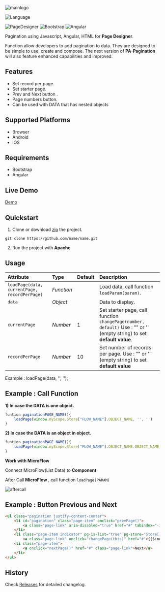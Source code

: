 ![mainlogo](https://user-images.githubusercontent.com/45651369/73010420-fb1e8100-3e44-11ea-802f-4e63d2582de3.png)

![Language](https://img.shields.io/badge/Language-JS-blue.svg)

![PageDesigner](https://img.shields.io/badge/PageDesigner-^18.0.0-blue.svg)
![Bootstrap](https://img.shields.io/badge/Bootstrap-^4.0.0-blue.svg)
![Angular](https://img.shields.io/badge/Angular-^1.5.8-blue.svg)

Pagination using Javascript, Angular, HTML for **Page Designer**. 

Function allow developers to add pagination to data.
They are designed to be simple to use, create and compose. The next version of **PA-Pagination** will also feature enhanced capabilities and improved.

## Features

- Set record per page.
- Set starter page.
- Prev and Next button .
- Page numbers button.
- Can be used with DATA that has nested objects

## Supported Platforms

- Browser
- Android
- iOS

## Requirements

- Bootstrap
- Angular


## Live Demo

[Demo](https://www.google.co.th)


## Quickstart

1. Clone or download [zip](https://github.com/N04A/pa-pagination/archive/master.zip) the project.
```
git clone https://github.com/name/name.git
```

2. Run the project with **Apache**

## Usage

Attribute		                                   | Type	        | Default | Description
:---				                                   | :--- 			| :---      | :--- 
`loadPage(data, currentPage, recordPerPage)`	    | *Function*	|         | Load data, call function `loadParam(param)`.
`data`		                                       | *Object*		|         | Data to display.
`currentPage`		                               | *Number*		| 1       |Set starter page, call function `changePage(number, default)` Use : "" or '' (empty string) to set **default value**.
`recordPerPage`		                               | *Number*	    | 10       | Set number of records per page. Use : "" or '' (empty string) to set **default value**



Example : loadPage(data, '', '');

## Example : Call Function

**1) In case the DATA is one object.**
```js
funtion paginationPAGE_NAME(){
    loadPage(window.myScope.Store["FLOW_NAME"].OBJECT_NAME, '', '')
}
```

**2) In case the DATA is an object in object.**
```js
funtion paginationPAGE_NAME(){
    loadPage(window.myScope.Store["FLOW_NAME"].OBJECT_NAME.OBJECT_NAME, '', '')
}
```
**Work with MicroFlow**

Connect MicroFlow(List Data) to **Component**

After Call **MicroFlow** , call function `loadPage(PARAM)`

![aftercall](https://user-images.githubusercontent.com/45651369/73172462-ad9c5f80-4135-11ea-952e-8833a2eb86b1.png)

## Example : Button Previous and Next 

```html
<ul class="pagination justify-content-center">
    <li id="pagination" class="page-item" onclick="prevPage()">
        <a class="page-link" aria-disabled="true" href="#" tabindex="-1">Previous</a>
    </li>
    <li class="page-item indicator" pg-is-list="true" pg-store="Store['allButton']">
        <a class="page-link" onclick="changePage(this)" href="#">{{$index+1}}</a></li>
    <li class="page-item">
        <a onclick="nextPage()" href="#" class="page-link">Next</a>
    </li>
</ul>
```

## History

Check [Releases]() for detailed changelog.


